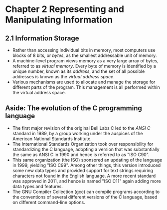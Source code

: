 # Chapter 2 Representing and Manipulating Information

## 2.1 Information Storage
- Rather than accessing individual bits in memory, most computers use blocks of 8 bits, or *bytes*, as the smallest addressable unit of memory. 
- A machine-level program views memory as a very large array of bytes, referred to as *virtual memory*. Every byte of memory is identified by a unique number, known as its *address*, and the set of all possible addresses is known as the *virtual address space*.
- Various mechanisms are used to allocate and manage the storage for different parts of the program. This management is all performed within the virtual address
space.

## Aside: The evolution of the C programming language
- The first major revision of the original Bell Labs C led to the *ANSI C* standard in 1989, by a group working under the auspices of the American National Standards Institute.
- The International Standards Organization took over responsibility for standardizing the C language, adopting a version that was substantially the same as ANSI C in 1990 and hence is referred to as "ISO C90".
- This same organization (the ISO) sponsored an updating of the language in 1999, yielding "ISO C99". Among other things, this version introduced some new data types and provided support for text strings requiring characters not found in the English language. A more recent standard was approved in 2011, and hence is named "ISO C11" again adding more data types and features.
- The GNU Compiler Collection (gcc) can compile programs according to the conventions of several different versions of the C language, based on different command-line options.
